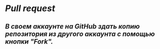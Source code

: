 # *Pull request*


## *В своем аккаунте на GitHub здать копию репозитория из другого аккаунта с помощью кнопки "Fork".*